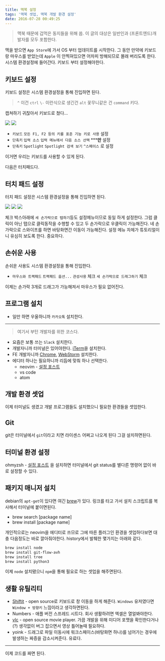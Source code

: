 ```yaml
---
title: 맥북 설정
tags: '맥북 셋업, 맥북 개발 환경 설정'
date: 2016-07-28 00:49:25
---
```



> 맥북 때문에 겁먹은 동지들을 위해 씀.
이 글의 대상은 일반인과 (프론트엔드)개발자를 모두 포함한다.

맥을 받으면 `App Store`에 가서 OS 부터 업데이트를 시작한다.
그 동안 만약에 키보드랑 마우스를 받았는데 `Apple` 이 안찍혀있으면 어차피 방해되므로 몰래 버리도록 한다.
시스템 환경설정에 들어간다. 키보드 부터 설정해야한다.

## 키보드 설정

키보드 설정은 시스템 환경설정을 통해 진입하면 된다.

> `^` 이건 `ctrl` `\-` 이런식으로 생긴건 `alt` 꽃무니같은 건 `command` 키다.

캡쳐하기 귀찮아서 키보드로 쳤다...

![](https://lh3.googleusercontent.com/So-FYJm3xdz10SDnxpKhrms-eYwNF81RSQVXHHV4AVVXlplEOm9LyYDgeKLgb9rvzzTisExzJuKknZD6Qj4WQGZLgWfjQnYJhEgQw14ZuQUkMskfJ9mrBCw3R2lrVIsCx5IxQPh2kbO7zEoRHJvNf0BBWUNxifwppISFT3EKqGKIRP8UDMn4ebmHqxcRFoUUVm_zN08VKce_G3QVyFXYOJEuCwZIM1TrYCBA_kFmfooStWLKmSiWSvMRb30KQXvObwWCAQOii7bAeMAIpsZWARjf2JBiFOB51ZIrZcyR2R8rauFAb77GMc6IocZ-V1JwA75UcIAA3YRnMuLY4p9OmlrYwB2T7fE93Zvvx6hndY3bnoU3s6SK94mBC5mctwWczq7hulxfOnF1PdEf0kbZ4ios_wuvj0_6dfbAwu_sW_qqCKX78gx5TqVPwgdhlysXazeAYYyf_NlBXg3rj3hLziViTXbVlXxXVkaeyGU-ldgse3p40bYUmkrtZRHfMQVJ34GW2nRoBfVxEZuFns8QMTF16kYxwzjLq_tEYO-_nM3ePUd-2ELlwl-K8ySroRjA_CqdPB8h227wfP8hcX8np-z6aFoLa9RfwhHvcxvI__EKRWdP2w=w666-h294-no)
![](https://lh3.googleusercontent.com/WV3JTj-_JPHRPLRuEESw6v5WI8dGOQGnpcWFcOqj1nWox1moJ_YGhz9m47-Ke8AYfWDyD1iZLIRurm7EACfVg4NnD6xyKqBvzFACly0eNVrT06bNtlT48MlNcPCTtCHXv3qA2hTcEHFnfkXRYAWWN4N_6PIbHmKCehm3yqoQmwvyLYRq5jRJskBmi-utSri-_1JdG5MKH75hHJrtn6KAQrGBJDk1_RGkKF6NnNGImTFnOrDB_vTiARJA1DRC7Fz4fgUHUFfKE23iOpvKvicNs4q1ZQpaEpzTKJbYN0VFkTw-1sfRAS3ObLeYij91j2AfRfC-vnBupKynrm4uk5aAMNuLFlCys7DHFXhldzsxzFsyBTCCpkSVUz6Vvc9xMEz3WHNmVH01ixVXjtLv7cUVuJhzM1aakYhzj2-HMD8PjXcjCwTbRG3HR3VOGgu57Wl-Uj4sKr6dMqe9j9uduoXu_XJ_vVunU3XTAXLvttuU62EAfGumfG6Z627pdVzcmr8ItKfxIrC6Z4OFUBDdVbibgT0oVbsT6owL1b0p9TVIbvHzalG7Hs5BC-A0MAiZUNtDIq3sg9CcUn3FEc--Qr2X9aPx6si8gQDR1zpVyTp5W1SvJd-5PQ=w663-h181-no)

* `키보드` `모든 F1, F2 등의 키를 표준 기능 키로 사용` 설정
* `단축키` `입력 소스` `입력 메뉴에서 다음 소스 선택` *****만** 설정
* `단축키` `Spotlight` `Spotlight 검색 보기` `^스페이스` 로 설정

이거면 우리는 키보드를 사용할 수 있게 된다.

다음은 터치패드다.

## 터치 패드 설정

터치 패드 설정은 시스템 환경설정을 통해 진입하면 된다.

![](https://lh3.googleusercontent.com/hRuW7aeOPac5zV0_lGFfw8iPuSL7OmZ29WOVrHQOrXvVrAxcbc4n9PaxsAMSVjIFnCcpE8XRfu7WlFGCRILPh1ogfW6pGvsZ9Qrv7fOMjReo-KESfO5wZzJTXU3jWYG3QE3_a_TyVhKnaG6jML6TUHEt3HbmJ-f3-U5qk6Xq832pWjwrikSeErJVYPU1QkHvUUc_SHRbFYDA9Y5-cF597jr5my3iABV3pyz9WhkeGskOJqScth2-v96isV1oLa7pKlmMV1xQ4QzFy27qAVj8wPQGrjfDcAWn3eurq7KONKD2S5dTUeqADWQc7qsONJ1d66Uiu7h87e4nWLIkwJqgNWi9Qkr7t4jm5jSRxwIqJ1duBwDIXxWK8LOu1btXfgBaUoMlJqUZvZodBswLcHPnNsSAutUXv1aBn_zTOrVnbJ_rny8o4HX9tAQOoKXFw4VU9JclR0volcY9FfnpSQ2PdutWIv7Rc3p90YrE54Aim8ENDxt9lhbcvZ90dUntBtC_Y7oFXYXyjeOx7ENMT948Ays5U8UK-CsKm7K_49KypyHMm-Wxa7ma0KbdKLnMefuyJg5SvAqsjheWbXUkTwwCchYOeGv0LJQP7yFb7xgN7V82xuyauQ=w666-h517-no)
![](https://lh3.googleusercontent.com/Tg7NUpTwiKcDNX7LncGqJM7smxCku7aWbnDEy6ek1UE2hLDAROy39G4BS-okf4ZdGcc9ZWQrHEx7rcH8IY_xZcJrZBeAVAvbp7QP9UBBajOs3jCkTmmO7C2H6PD06szXMo_bLotnvlPfsCi3kgAKXd68zbwqzem8bmcfjf_qeZHOVAbqXrWlVFU-UoaA7ZpmH0nLXV3RPoe6U7JAZpOk9OHzHrLx4A1W3nvcWIFziHdEpDNB003rgZWns5DqvjBhKFjyGG3BCfU8NeLj82Nqh7OKlABqxBl29JqD4DOTR0fM5PCPj0GLEhU20G9bg99Flr0H1aB0jX8Fi_-qiZXxne-iEIIWUNxsrysyw4EyBD-gQcHnvaPZOLjLsBc1MRBtQaS-Lpo4hXe2-Hmn3_QpjCKcVVIBKno-6dwt9rNJJcBKng6EoxA-epOS3jvcqhwZaUmWowBx2RVwPDXA5f2lT6u9p4WZLBVeeY5HbNFk9eEzjwbSrNoKHYtOLQNkTforpYbhJqrVwausZqttrFe_k-HYpXdCSYEGz7vWon3_R8mhfYpVvz6ax9ST0Zc6MrA-yXno4OzR4_Af8dPC2UzSvKieih_CUzyo1Lgw4-PgbU8RtZshHQ=w667-h514-no)
![](https://lh3.googleusercontent.com/M-wLIecAqfenmyM1Ag9tvZcKhqGjeOp869O5fO8TWPFUIjtWs_DaKBmxQKfNKo-Cwupcvoz0i64qrrFfRCSghIOlhTx6uHSw-C7r0vLu7rt_xYbG7lYb-nmN_PBiGv-qAhuO5Fi9Vhzbi4796kkUqZNbhvHBqDBrvw2PTW-tOAeujT_Va3pdH2Km4LQW-JlmPmBpL0m9B6hc9ZUdj_5l9dFivEpw-CNal_Nwy7cRc7FImZ2xzgvjCFB_2X7q_6CfWNmF4YQLv3a_L7t0uTf7cTRJjv6sq9O7mg6bbRCSsn3kze9RVpjvIvl-Syt9ngBK6M0i7G-VeqHrc4CqRSwrEynMZgqeQNxT2HgO8C_YFaETHzoOHOoSgiMMiV9xVbPNoi9WZCAZ-HPaiYXxrMlzcJ3_2oaJJmQQkEQjkQNRQ_k_uySUCJ4dj3KsCZVGuyUKMnQQ6RkXnE43a8UK2gfLWWTuHHXcCYbMptI255AdYCQS1MEv2XDL6Y-dc__iqEg2YPtvYBr7x6JPvcmqjXeTpPUC9Sf8_ZeMC09K2hAqO_K1utcYnPeV19SJdd0XMASdm-RRDJJvA8rLxLx1wIdO4idhUPJQxsV7AI45T08OmULZ_RHAzA=w669-h514-no)

체크 박스아래에 `세 손가락으로 탭하기`등도 설정메뉴이므로 동일 하게 설정한다.
그럼 클릭이 아닌 탭으로 클릭동작을 수행할 수 있고 두 손가락으로 우클릭이 가능해진다.
네 손가락으로 스와이프를 하면 바탕화면간 이동이 가능해진다. 설정 메뉴 자체가 튜토리얼이니 유심히 보도록 한다. 중요하다.

## 손쉬운 사용

손쉬운 사용도 시스템 환경설정을 통해 진입한다.

* `마우스와 트랙패드` `트랙패드 옵션...` `관성사용` 체크 `세 손가락으로 드래그하기` 체크

이제는 손가락 3개로 드래그가 가능해져서 마우스가 필요 없어진다.

## 프로그램 설치

* 일만 하면 우울하니까 `카카오톡` 설치한다.

---

> 여기서 부턴 개발자를 위한 코스다.

* 요즘은 보통 쓰는 `Slack` 설치한다.
* 개발자니까 터미널은 있어야한다. [iTerm](https://www.iterm2.com/version3.html)을 설치한다.
* FE 개발자니까 [Chrome](https://www.google.com/chrome/), [WebStorm](https://www.jetbrains.com/webstorm/) 설치한다.
* 에디터 하나는 필요하니까 리듬에 맞춰 하나 선택한다.
    * neovim - [설정 포스트](http://bglee.me/posts/2016/nvim/)
    * vs code
    * atom

## 개발 환경 셋업

이제 터미널도 생겼고 개발 프로그램들도 설치했으니 필요한 환경들을 셋업한다.

## Git

git은 터미널에서 `git`이라고 치면 라이센스 어쩌고 나오게 된다 그걸 설치하면된다.

## 터미널 환경 설정

ohmyzsh - [설정 포스트](http://bglee.me/posts/2016/ohmyzsh/) 을 설치하면 터미널에서 git status를 별다른 명령어 없이 바로 설정할 수 있다.

## 패키지 매니저 설치

debian의 `apt-get`이 있다면 여긴 [brew](http://brew.sh/index_ko.html)가 있다.
링크를 타고 가서 설치 스크립트를 복사해서 터미널에 붙이면된다.

* brew search [package name]
* brew install [package name]

개인적으로는 neovim을 에디터로 쓰므로 그에 따른 플러그인 환경을 셋업하다보면 대충 다음정도는 바로 깔아줘야한다. history에서 발췌한 몇가지는 아래와 같다.

```sh
brew install node
brew install git-flow-avh
brew install tree
brew install python3
```

이제 `node` 설치됐으니 `npm`을 통해 필요로 하는 셋업을 해주면된다.

## 생활 유틸리티

* [Shiftit](https://github.com/fikovnik/ShiftIt) - open source로 키보드로 창 이동을 하게 해준다. `Windows` 유저였다면 `Window + 방향키` 느낌이라고 생각하면된다.
* Numbers - 애플 버전 스프레드 시트다. 회사 생활하려면 엑셀은 열얼봐야한다.
* [vlc](http://www.videolan.org/vlc/download-macosx.html) - open source movie player. 가끔 개발을 위해 미디어 포맷을 확인한다거나(?) 생각없이 버그 잡으면서 영상 틀어놀때 필요하다.
* yoink - 드래그로 파일 이동시에 워크스페이스(바탕화면 하나)를 넘어가는 경우에 발생하는 짜증을 감소시켜준다. 유료다.

---

이제 코드를 짜면 된다.
